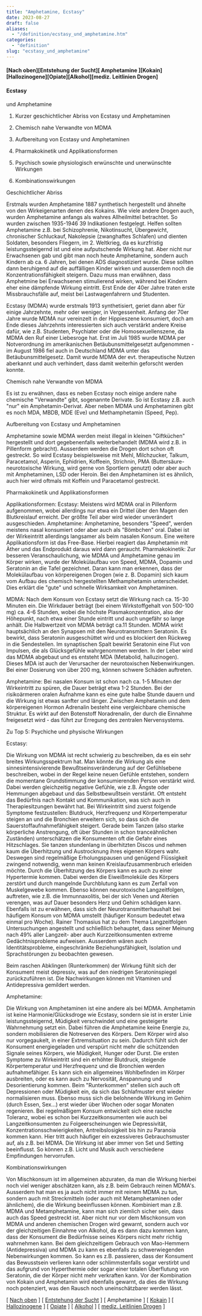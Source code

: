 ```yaml
---
title: "Amphetamine, Ecstasy"
date: 2023-08-27
draft: false
aliases:
  - "/definition/ecstasy_und_amphetamine.htm"
categories:
  - "definition"
slug: "ecstasy_und_amphetamine"
---
```


####

#### [Nach oben][Entstehung der Sucht][ Amphetamine ][Kokain][Hallozinogene][Opiate][Alkohol][mediz. Leitlinien Drogen]

#### Ecstasy
und Amphetamine

1. Kurzer
    geschichtlicher Abriss von Ecstasy und Amphetaminen

2. Chemisch
    nahe Verwandte von MDMA

3. Aufbereitung
    von Ecstasy und Amphetaminen

4. Pharmakokinetik
    und Applikationsformen

5. Psychisch
    sowie physiologisch erwünschte und unerwünschte Wirkungen

6. Kombinationswirkungen

Geschichtlicher Abriss

Erstmals wurden Amphetamine
1887 synthetisch hergestellt und ähnelte von den Wirkeigenarten denen des
Kokains. Wie viele andere Drogen auch, wurden Amphetamine anfangs als wahres
Allheilmittel betrachtet. So wurden zwischen 1935-1946 39 Indikationen
festgelegt. Helfen sollten Amphetamine z.B. bei Schizophrenie, Nikotinsucht, Übergewicht,
chronischer Schluckauf, Nakolepsie (zwanghaftes Schlafen) und dienten Soldaten,
besonders Fliegern, im 2. Weltkrieg, da es kurzfristig leistungssteigernd ist
und eine aufputschende Wirkung hat. Aber nicht nur Erwachsenen gab und gibt man
noch heute Amphetamine, sondern auch Kindern ab ca. 6 Jahren, bei denen ADS
diagnostiziert wurde. Diese sollten dann beruhigend auf die auffälligen Kinder
wirken und ausserdem noch die Konzentrationsfähigkeit steigern. Dazu muss man
erwähnen, dass Amphetmine bei Erwachsenen stimulierend wirken, während bei
Kindern eher eine dämpfende Wirkung eintritt. Erst Ende der 40er Jahre traten
erste Missbrauchsfälle auf, meist bei Lastwagenfahrern und Studenten.

Ecstasy (MDMA) wurde erstmals
1913 synthetisiert, geriet dann aber für einige Jahrzehnte, mehr oder weniger,
in Vergessenheit. Anfang der 70er Jahre wurde MDMA nur vereinzelt in der
Hippieszene konsumiert, doch am Ende dieses Jahrzehnts interessierten sich auch
verstärkt andere Kreise dafür, wie z.B. Studenten, Psychiater oder die
Homosexuellenszene, da MDMA den Ruf einer Liebesroge hat. Erst im Juli 1985
wurde MDMA per Notverordnung im amerikanischen Betäubunsmittelgesetzt
aufgenommen - im August 1986 fiel auch in Deutschland MDMA unter das Betäubunsmittelgesetz.
Damit wurde MDMA der evt. therapeutische Nutzen aberkannt und auch verhindert,
dass damit weiterhin geforscht werden konnte.

Chemisch nahe Verwandte
von MDMA

Es ist zu erwähnen, dass es
neben Ecstasy noch einige andere nahe chemische "Verwandte" gibt,
sogenannte Derivate. So ist Ecstasy z.B. auch "nur" ein
Amphetamin-Derivat. Aber neben MDMA und Amphetaminen gibt es noch MDA, MBDB, MDE
(Eve) und Methamphetamin (Speed, Pep).

Aufbereitung von Ecstasy
und Amphetaminen

Amphetamine sowie MDMA werden
meist illegal in kleinen "Giftküchen" hergestellt und dort
gegebenenfalls weiterbehandelt (MDMA wird z.B. in Pillenform gebracht).
Ausserdem werden die Drogen dort schon oft gestreckt. So wird Ecstasy
beispielsweise mit Mehl, Milchzucker, Talkum, Paracetamol, Asperin, Ephidrien,
Koffeein, Strichnin, PMA (Buttersäure- neurotoxische Wirkung, wird gerne von
Sportlern genutzt) oder aber auch mit Amphetaminen, LSD oder Heroin. Bei den
Amphetaminen ist es ähnlich, auch hier wird oftmals mit Koffein und Paracetamol
gestreckt.

Pharmakokinetik und
Applikationsformen

Applikationsformen: Ecstasy: Meistens wird MDMA oral in Pillenform aufgenommen, wobei allerdings nur etwa ein
Drittel über den Magen den Blutkreislauf erreicht. Der größte Teil aber wird
wieder unverändert ausgeschieden. Amphetamine: Amphetamine, besonders "Speed", werden meistens nasal konsumiert oder
aber auch als "Bömbchen" oral. Dabei ist der Wirkeintritt allerdings
langsamer als beim nasalen Konsum. Eine weitere Applikationsform ist das
Free-Base. Hierbei reagiert das Amphetamin mit Äther und das Endprodukt daraus
wird dann geraucht. Pharmakokinetik: Zur besseren Veranschaulichung, wie MDMA und Amphetamine genau im Körper
wirken, wurde der Molekülaufbau von Speed, MDMA, Dopamin und Seratonin an die
Tafel gezeichnet. Daran kann man erkennen, dass der Molekülaufbau von körpereigenen
Drogen (wie z. B. Dopamin) sich kaum vom Aufbau des chemisch hergestellten
Methamphetamin unterscheidet. Dies erklärt die "gute" und schnelle
Wirksamkeit von Amphetaminen.

MDMA: Nach dem Konsum von Ecstasy setzt die Wirkung nach ca. 15-30 Minuten ein. Die
Wirkdauer beträgt (bei einem Wirkstoffgehalt von 500-100 mg) ca. 4-6 Stunden,
wobei die höchste Plasmakonzentration, also der Höhepunkt, nach etwa einer
Stunde eintritt und auch ungefähr so lange anhält. Die Halbwertzeit von MDMA
beträgt ca.11 Stunden. MDMA wirkt hauptsächlich an den Synapsen mit den
Neurotransmittern Seratonin. Es bewirkt, dass Seratonin ausgeschüttet wird und
es blockiert den Rückweg in die Sendestellen. Im synaptischen Spalt bewirkt
Seratonin eine Flut von Impulsen, die als Glücksgefühle wahrgenommen werden.
In der Leber wird das MDMA abgebaut und es entsteht MDA (Metabolid,
halluzinogen). Dieses MDA ist auch der Verursacher der neurotoxischen
Nebenwirkungen. Bei einer Dosierung von über 200 mg, können schwere Schäden
auftreten.

Amphetamine: Bei nasalen Konsum ist schon nach ca. 1-5 Minuten der Wirkeintritt zu spüren,
die Dauer beträgt etwa 1-2 Stunden. Bei der risikoärmeren oralen Aufnahme kann
es eine gute halbe Stunde dauern und die Wirkung ist etwas sanfter und länger.
Zwischen Amphetamin und dem körpereigenen Hormon Adrenalin besteht eine
vergleichbare chemische Struktur. Es wirkt auf den Botenstoff Noradrenalin, der
durch die Einnahme freigesetzt wird - das führt zur Erregung des zentralen
Nervensystems.

Zu Top 5: Psychiche und
physische Wirkungen

Ecstasy:

Die Wirkung von MDMA ist
recht schwierig zu beschreiben, da es ein sehr breites Wirkungsspektrum hat. Man
könnte die Wirkung als eine sinnesintensivierende Bewußtseinsveränderung auf
der Gefühlsebene beschreiben, wobei in der Regel keine neuen Gefühle
entstehen, sondern die momentane Grundstimmung der konsumierenden Person verstärkt
wird. Dabei werden gleichzeitig negative Gefühle, wie z.B. Ängste oder
Hemmungen abgebaut und das Selbstbewußtsein verstärkt. Oft entsteht das Bedürfnis
nach Kontakt und Kommunikation, was sich auch in Therapiesitzungen bewährt hat.
Bei Wirkeintritt sind zuerst folgende Symptome festzustellen: Blutdruck,
Herzfrequenz und Körpertemperatur steigen an und die Bronchien erweitern sich,
so dass sich die Sauerstoffaufnahmefähigkeit steigert. Gerade beim Tanzen (also
starke körperliche Anstrengung, oft über Stunden in schon tranceähnlichen
Zuständen) unterschätzen die Konsumenten oft die Gefahr eines Hitzschlages.
Sie tanzen stundenlang in überhitzten Discos und nehmen kaum die Überhitzung
und Austrocknung ihres eigenen Körpers wahr. Deswegen sind regelmäßige
Erholungspausen und genügend Flüssigkeit zwingend notwendig, wenn man keinen
Kreislaufzusammenbruch erleiden möchte. Durch die Überhitzung des Körpers
kann es auch zu einer Hypertermie kommen. Dabei werden die Eiweißmoleküle des
Körpers zerstört und durch mangelnde Durchblutung kann es zum Zerfall von
Muskelgewebe kommen. Ebenso können neurotoxische Langzeitfolgen, auftreten, wie
z.B. die Immunnaxolitis, bei der sich Venen und Aterien verengen, was auf Dauer
besonders Herz und Gehirn schädigen kann. Ebenfalls ist zu erwähnen, dass sich
der Neurotransmitterhaushalt bei häufigem Konsum von MDMA umstellt (häufiger
Konsum bedeutet etwa einmal pro Woche). Rainer Thomasius hat zu dem Thema
Langzeitfolgen Untersuchungen angestellt und schließlich behauptet, dass seiner
Meinung nach 49% aller Langzeit- aber auch Kurzzeitkonsumenten extreme Gedächtnisprobleme
aufweisen. Ausserdem wären auch Identitätsprobleme, eingeschränkte
Beziehungsfähigkeit, Isolation und Sprachstörungen zu beobachten gewesen.

Beim raschen Abklingen
(Runterkommen) der Wirkung fühlt sich der Konsument meist depressiv, was auf
den niedrigen Seratoninspiegel zurückzuführen ist. Die Nachwirkungen können
mit Vitaminen und Antidepressiva gemildert werden.

Amphetamine:

Die Wirkung von Amphetaminen
ist eine andere als bei MDMA. Amphetamin ist keine Harmonie/Glücksdroge wie
Ecstasy, sondern sie ist in erster Linie leistungssteigernd, Müdigkeit
verschwindet und eine gesteigerte Wahrnehmung setzt ein. Dabei führen die
Amphetamine keine Energie zu, sondern mobilisieren die Notreserven des Körpers.
Dem Körper wird also nur vorgegaukelt, in einer Extremsituation zu sein.
Dadurch fühlt sich der Konsument energiegeladen und verspürt nicht mehr die
schützenden Signale seines Körpers, wie Müdigkeit, Hunger oder Durst. Die
ersten Symptome zu Wirkeintritt sind ein erhöhter Blutdruck, steigende Körpertemperatur
und Herzfrequenz und die Bronchien werden aufnahmefähiger. Es kann sich ein
allgemeines Wohlbefinden im Körper ausbreiten, oder es kann auch zu Nervosität,
Anspannung und Desorientierung kommen. Beim "Runterkommen" stellen
sich auch oft Depressionen oder Müdigkeit ein, da sich das Schlafmuster erst
wieder normalisieren muss. Ebenso muss sich die belohnende Wirkung im Gehirn
(durch Essen, Sex...) erst wieder über Wochen oder sogar Monaten regenieren.
Bei regelmäßigem Konsum entwickelt sich eine rasche Toleranz, wobei es schon
bei Kurzzeitkonsumenten wie auch bei Langzeitkonsumenten zu Folgeerscheinungen
wie Depressivität, Konzentrationsschwierigkeiten, Antreibslosigkeit bis hin zu
Paranoia kommen kann. Hier tritt auch häufiger ein exzessiveres Gebrauchsmuster
auf, als z.B. bei MDMA. Die Wirkung ist aber immer von Set und Setting
beeinflusst. So können z.B. Licht und Musik auch verschiedene Empfindungen
hervorrufen.

Kombinationswirkungen

Von Mischkonsum ist im
allgemeinen abzuraten, da man die Wirkung hierbei noch viel weniger abschätzen
kann, als z.B. beim Gebrauch reinen MDMA's. Ausserdem hat man es ja auch nicht
immer mit reinem MDMA zu tun, sondern auch mit Streckmitteln (oder auch mit
Metamphetaminen oder ähnlichem), die die Wirkung beeinflussen können.
Kombiniert man z.B. MDMA und Metamphetamine, kann man sich ziemlich sicher sein,
dass auch das Speed gestreckt ist. Aber nicht nur vor dem Mischkonsum von MDMA
und anderen chemischen Drogen wird gewarnt, sondern auch vor der gleichzeitigen
Einnahme von Alkohol, da es dann dazu kommen kann, dass der Konsument die Bedürfnisse
seines Körpers nicht mehr richtig wahrnehmen kann. Bei dem gleichzeitigem
Gebrauch von Mao-Hemmern (Antidepressiva) und MDMA zu kann es ebenfalls zu
schwerwiegenden Nebenwirkungen kommen. So kann es z.B. passieren, dass der
Konsument das Bewusstsein verlieren kann oder schlimmstenfalls sogar verstirbt
und das aufgrund von Hyperthermie oder sogar einer totalen Überflutung von
Seratonin, die der Körper nicht mehr verkraften kann. Vor der Kombination von
Kokain und Amphetamin wird ebenfalls gewarnt, da dies die Wirkung noch
potenziert, was den Rausch noch uneinschätzbarer werden lässt.

[ [Nach oben](definitionen_1.htm) ] [ [Entstehung der Sucht](sucht.htm) ] [ Amphetamine ] [ [Kokain](kokain_crack.htm) ] [ [Hallozinogene](hallozinogene.htm) ] [ [Opiate](opiate.htm) ] [ [Alkohol](../alkohol/alkohol.html) ] [ [mediz. Leitlinien Drogen](med-leitlinien-drogen.pdf) ]